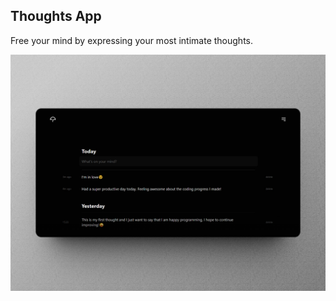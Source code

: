 ## Thoughts App

Free your mind by expressing your most intimate thoughts.

![Thougts app image](/public/thoughts-app.jpg)
